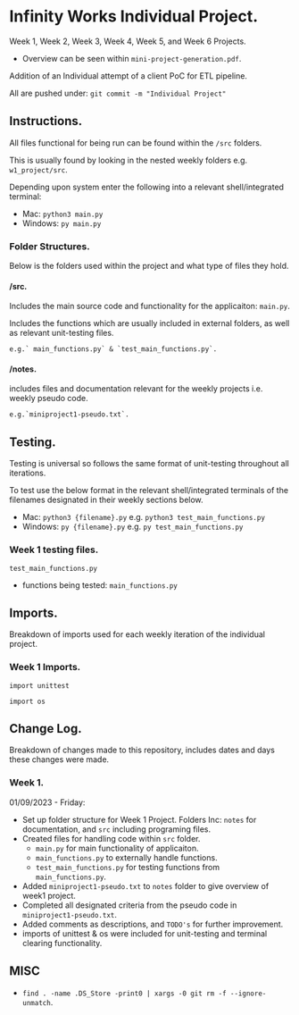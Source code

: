 # Infinity Works Individual Project.

Week 1, Week 2, Week 3, Week 4, Week 5, and Week 6 Projects.

* Overview can be seen within `mini-project-generation.pdf`.

Addition of an Individual attempt of a client PoC for ETL pipeline.

All are pushed under: `git commit -m "Individual Project"`

## Instructions.

All files functional for being run can be found within the `/src` folders.

This is usually found by looking in the nested weekly folders e.g. `w1_project/src`.

Depending upon system enter the following into a relevant shell/integrated terminal:

* Mac:  `python3 main.py`
* Windows: `py main.py`

### Folder Structures.

Below is the folders used within the project and what type of files they hold.

#### /src.

Includes the main source code and functionality for the applicaiton: `main.py`.

Includes the functions which are usually included in external folders, as well as relevant unit-testing files.

    e.g.` main_functions.py` & `test_main_functions.py`.

#### /notes.

includes files and documentation relevant for the weekly projects i.e. weekly pseudo code.

    e.g.`miniproject1-pseudo.txt`.

## Testing.

Testing is universal so follows the same format of unit-testing throughout all iterations.

To test use the below format in the relevant shell/integrated terminals of the filenames designated in their weekly sections below.

* Mac: `python3 {filename}.py` e.g. `python3 test_main_functions.py`
* Windows: `py {filename}.py` e.g. `py test_main_functions.py`

### Week 1 testing files.

`test_main_functions.py`

* functions being tested: `main_functions.py`

## Imports.

Breakdown of imports used for each weekly iteration of the individual project.

### Week 1 Imports.

`import unittest`

`import os`

## Change Log.

Breakdown of changes made to this repository, includes dates and days these changes were made.

### Week 1.

01/09/2023 - Friday: 

* Set up folder structure for Week 1 Project. Folders Inc: `notes` for documentation, and `src` including programing files.
* Created files for handling code within `src` folder.
  * `main.py` for main functionality of applicaiton.
  * `main_functions.py` to externally handle functions.
  * `test_main_functions.py` for testing functions from `main_functions.py`.
* Added `miniproject1-pseudo.txt` to `notes` folder to give overview of week1 project.
* Completed all designated criteria from the pseudo code in `miniproject1-pseudo.txt`.
* Added comments as descriptions, and `TODO's` for further improvement.
* imports of unittest & os were included for unit-testing and terminal clearing functionality.


## MISC

* `find . -name .DS_Store -print0 | xargs -0 git rm -f --ignore-unmatch`.
